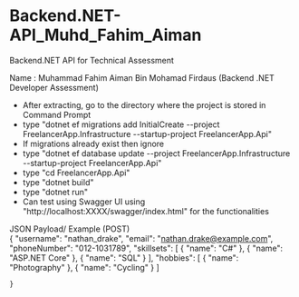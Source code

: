 # Backend.NET-API_Muhd_Fahim_Aiman
Backend.NET API for Technical Assessment

Name : Muhammad Fahim Aiman Bin Mohamad Firdaus (Backend .NET Developer Assessment)

- After extracting, go to the directory where the project is stored in Command Prompt
- type "dotnet ef migrations add InitialCreate --project FreelancerApp.Infrastructure --startup-project FreelancerApp.Api"
- If migrations already exist then ignore
- type "dotnet ef database update --project FreelancerApp.Infrastructure --startup-project FreelancerApp.Api"
- type "cd FreelancerApp.Api"
- type "dotnet build"
- type "dotnet run"
- Can test using Swagger UI using "http://localhost:XXXX/swagger/index.html" for the functionalities

JSON Payload/ Example (POST)  
{ 
    "username": "nathan_drake", 
    "email": "nathan.drake@example.com", 
    "phoneNumber": "012-1031789", 
    "skillsets": 
    [ 
        { "name": "C#" }, 
        { "name": "ASP.NET Core" }, 
        { "name": "SQL" } ], 
        "hobbies": [ 
            { "name": "Photography" }, 
            { "name": "Cycling" } 
            ] 
            
    }
